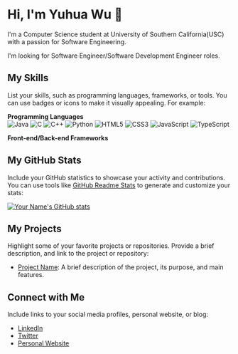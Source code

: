 # Hi, I'm Yuhua Wu 👋

I'm a Computer Science student at University of Southern California(USC) with a passion for Software Engineering.

I'm looking for Software Engineer/Software Development Engineer roles.

## My Skills

List your skills, such as programming languages, frameworks, or tools. You can use badges or icons to make it visually appealing. For example:

**Programming Languages**  
![Java](https://img.shields.io/badge/Java-%23ED8B00.svg?style=flat&logo=java&logoColor=white)
![C](https://img.shields.io/badge/C-%2300599C.svg?style=flat&logo=c&logoColor=white)
![C++](https://img.shields.io/badge/C++-%2300599C.svg?style=flat&logo=c%2B%2B&logoColor=white)
![Python](https://img.shields.io/badge/Python-%233776AB.svg?style=flat&logo=python&logoColor=white)
![HTML5](https://img.shields.io/badge/HTML5-%23E34F26.svg?style=flat&logo=html5&logoColor=white)
![CSS3](https://img.shields.io/badge/CSS3-%231572B6.svg?style=flat&logo=css3&logoColor=white)
![JavaScript](https://img.shields.io/badge/JavaScript-%23F7DF1E.svg?style=flat&logo=javascript&logoColor=black)
![TypeScript](https://img.shields.io/badge/TypeScript-%233178C6.svg?style=flat&logo=typescript&logoColor=white)

**Front-end/Back-end Frameworks**  



## My GitHub Stats

Include your GitHub statistics to showcase your activity and contributions. You can use tools like [GitHub Readme Stats](https://github.com/anuraghazra/github-readme-stats) to generate and customize your stats:

[![Your Name's GitHub stats](https://github-readme-stats.vercel.app/api?username=yourusername&show_icons=true&theme=radical)](https://github.com/yourusername/github-readme-stats)

## My Projects

Highlight some of your favorite projects or repositories. Provide a brief description, and link to the project or repository:

- [Project Name](https://github.com/yourusername/project): A brief description of the project, its purpose, and main features.

## Connect with Me

Include links to your social media profiles, personal website, or blog:

- [LinkedIn](https://www.linkedin.com/in/yourusername/)
- [Twitter](https://twitter.com/yourusername)
- [Personal Website](https://yourwebsite.com)
